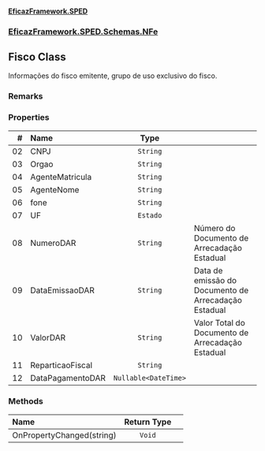#### [EficazFramework.SPED](EficazFrameworkSPED.md 'EficazFramework SPED')
### [EficazFramework.SPED.Schemas.NFe](EficazFramework.SPED.Schemas.NFe.md 'EficazFramework.SPED.Schemas.NFe')

## Fisco Class

Informações do fisco emitente, grupo de uso exclusivo do fisco.

### Remarks
### Properties

| # | Name | Type | |
| ---: | :--- | :---: | :--- |
| 02 | CNPJ | `String` |  |
| 03 | Orgao | `String` |  |
| 04 | AgenteMatricula | `String` |  |
| 05 | AgenteNome | `String` |  |
| 06 | fone | `String` |  |
| 07 | UF | `Estado` |  |
| 08 | NumeroDAR | `String` | Número do Documento de Arrecadação Estadual |
| 09 | DataEmissaoDAR | `String` | Data de emissão do Documento de Arrecadação Estadual |
| 10 | ValorDAR | `String` | Valor Total do Documento de Arrecadação Estadual |
| 11 | ReparticaoFiscal | `String` |  |
| 12 | DataPagamentoDAR | `Nullable<DateTime>` |  |
### Methods

| Name | Return Type | |
| :--- | :---: | :--- |
| OnPropertyChanged(string) | `Void` |  |
